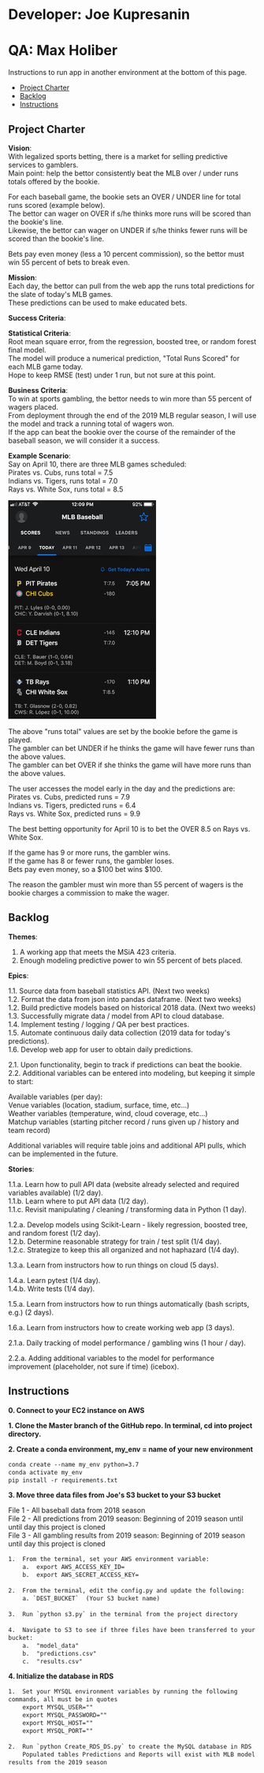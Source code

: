 # Developer: Joe Kupresanin
# QA: Max Holiber

Instructions to run app in another environment at the bottom of this page. 

<!-- toc -->

- [Project Charter](#project-charter)
- [Backlog](#backlog)
- [Instructions](#Instructions)

<!-- tocstop -->

## Project Charter 

**Vision**:  
With legalized sports betting, there is a market for selling predictive services to gamblers.  
Main point:  help the bettor consistently beat the MLB over / under runs totals offered by the bookie.  

For each baseball game, the bookie sets an OVER / UNDER line for total runs scored (example below).  
The bettor can wager on OVER if s/he thinks more runs will be scored than the bookie's line.  
Likewise, the bettor can wager on UNDER if s/he thinks fewer runs will be scored than the bookie's line.  

Bets pay even money (less a 10 percent commission), so the bettor must win 55 percent of bets to break even.  


**Mission**:  
Each day, the bettor can pull from the web app the runs total predictions for the slate of today's MLB games.  
These predictions can be used to make educated bets.  

**Success Criteria**:  

**Statistical Criteria**:  
Root mean square error, from the regression, boosted tree, or random forest final model.  
The model will produce a numerical prediction, "Total Runs Scored" for each MLB game today.  
Hope to keep RMSE (test) under 1 run, but not sure at this point.  

**Business Criteria**:  
To win at sports gambling, the bettor needs to win more than 55 percent of wagers placed.  
From deployment through the end of the 2019 MLB regular season, I will use the model and track a running total of wagers won.  
If the app can beat the bookie over the course of the remainder of the baseball season, we will consider it a success.  

**Example Scenario**:  
Say on April 10, there are three MLB games scheduled:  
Pirates vs. Cubs, runs total = 7.5  
Indians vs. Tigers, runs total = 7.0  
Rays vs. White Sox, runs total = 8.5

![example](mlb.png)

The above "runs total" values are set by the bookie before the game is played.  
The gambler can bet UNDER if he thinks the game will have fewer runs than the above values.  
The gambler can bet OVER if she thinks the game will have more runs than the above values.  

The user accesses the model early in the day and the predictions are:  
Pirates vs. Cubs, predicted runs = 7.9  
Indians vs. Tigers, predicted runs = 6.4  
Rays vs. White Sox, predicted runs = 9.9  

The best betting opportunity for April 10 is to bet the OVER 8.5 on Rays vs. White Sox.  

If the game has 9 or more runs, the gambler wins.  
If the game has 8 or fewer runs, the gambler loses.  
Bets pay even money, so a $100 bet wins $100.  

The reason the gambler must win more than 55 percent of wagers is the bookie charges a commission to make the wager.  


## Backlog

**Themes**:  
  
1.  A working app that meets the MSiA 423 criteria.  
2.  Enough modeling predictive power to win 55 percent of bets placed.  

**Epics**:  
  
1.1.  Source data from baseball statistics API.  (Next two weeks)  
1.2.  Format the data from json into pandas dataframe.  (Next two weeks)  
1.2.  Build predictive models based on historical 2018 data.  (Next two weeks)  
1.3.  Successfully migrate data / model from API to cloud database.  
1.4.  Implement testing / logging / QA per best practices.  
1.5.  Automate continuous daily data collection (2019 data for today's predictions).  
1.6.  Develop web app for user to obtain daily predictions.  

2.1.  Upon functionality, begin to track if predictions can beat the bookie.  
2.2.  Additional variables can be entered into modeling, but keeping it simple to start:  

Available variables (per day):  
Venue variables (location, stadium, surface, time, etc...)  
Weather variables (temperature, wind, cloud coverage, etc...)  
Matchup variables (starting pitcher record / runs given up / history and team record)  

Additional variables will require table joins and additional API pulls, which can be implemented in the future.  

**Stories**:  

1.1.a.  Learn how to pull API data (website already selected and required variables available) (1/2 day).  
1.1.b.  Learn where to put API data (1/2 day).  
1.1.c.  Revisit manipulating / cleaning / transforming data in Python (1 day).  

1.2.a.  Develop models using Scikit-Learn - likely regression, boosted tree, and random forest (1/2 day).  
1.2.b.  Determine reasonable strategy for train / test split (1/4 day).  
1.2.c.  Strategize to keep this all organized and not haphazard (1/4 day).  

1.3.a.  Learn from instructors how to run things on cloud (5 days).  

1.4.a.  Learn pytest (1/4 day).  
1.4.b.  Write tests (1/4 day).  

1.5.a.  Learn from instructors how to run things automatically (bash scripts, e.g.) (2 days).  

1.6.a.  Learn from instructors how to create working web app (3 days).  

2.1.a.  Daily tracking of model performance / gambling wins (1 hour / day).  

2.2.a.  Adding additional variables to the model for performance improvement (placeholder, not sure if time) (icebox).  

## Instructions

**0. Connect to your EC2 instance on AWS**

**1. Clone the Master branch of the GitHub repo.  In terminal, cd into project directory.**

**2. Create a conda environment, my_env = name of your new environment**

	
	conda create --name my_env python=3.7
	conda activate my_env
	pip install -r requirements.txt


**3.  Move three data files from Joe's S3 bucket to your S3 bucket**

File 1 - All baseball data from 2018 season  
File 2 - All predictions from 2019 season: Beginning of 2019 season until until day this project is cloned  
File 3 - All gambling results from 2019 season: Beginning of 2019 season until day this project is cloned  

	1.  From the terminal, set your AWS environment variable:
		a.  export AWS_ACCESS_KEY_ID=
		b.  export AWS_SECRET_ACCESS_KEY=
	
	2.  From the terminal, edit the config.py and update the following:
		a. `DEST_BUCKET`  (Your S3 bucket name)
	
	3.  Run `python s3.py` in the terminal from the project directory  
	
	4.  Navigate to S3 to see if three files have been transferred to your bucket:
		a.  "model_data"
		b.  "predictions.csv"
		c.  "results.csv"
		

**4. Initialize the database in RDS**

	1.  Set your MYSQL environment variables by running the following commands, all must be in quotes
		export MYSQL_USER="" 
		export MYSQL_PASSWORD=""
		export MYSQL_HOST="" 
		export MYSQL_PORT=""
	
	2.  Run `python Create_RDS_DS.py` to create the MySQL database in RDS
		Populated tables Predictions and Reports will exist with MLB model results from the 2019 season
	
